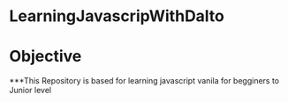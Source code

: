# LearningJavascripWithDalto
# Objective
***This Repository is based for learning javascript vanila for begginers to Junior level
